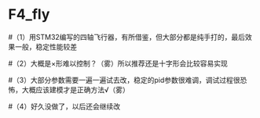 # F4_fly
#（1）用STM32编写的四轴飞行器，有所借鉴，但大部分都是纯手打的，最后效果一般，稳定性能较差

#（2）大概是×形难以控制？（雾）所以推荐还是十字形会比较容易实现

#（3）大部分参数需要一遍一遍试去改，稳定的pid参数很难调，调试过程很恐怖，大概应该建模才是正确方法√（雾）

#（4）好久没做了，以后还会继续改 
